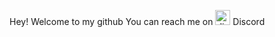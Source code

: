 
Hey! Welcome to my github
You can reach me on <!-- PNG version -->
<img alt="discord-singular" height="24" src="https://cdn.jsdelivr.net/npm/@intergrav/devins-badges@2/assets/minimal/social/discord-singular_64h.png"> Discord
